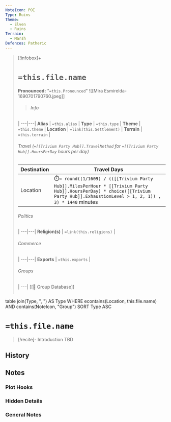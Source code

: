 ```yaml
---
NoteIcon: POI
Type: Ruins
Theme:
  - Elven
  - Ruins
Terrain:
  - Marsh
Defences: Patheric
---
```


> [!infobox]+
> # `=this.file.name`
> **Pronounced:**  "`=this.Pronounced`"
> ![[Mira Esmirelda-1690701790760.jpeg]]
> > ###### Info
>  |
> ---|---|
> **Alias** | `=this.alias` |
> **Type** | `=this.type` |
> **Theme** | `=this.theme` |
> **Location** | `=link(this.Settlement)` |
> **Terrain** | `=this.terrain` |
> 
> ###### Travel (`=[[Trivium Party Hub]].TravelMethod` for `=[[Trivium Party Hub]].HoursPerDay` hours per day)
> Destination|Travel Days
> ---|---|
> Location|⏱️`= round((1/1609) / (([[Trivium Party Hub]].MilesPerHour * [[Trivium Party Hub]].HoursPerDay) * choice([[Trivium Party Hub]].ExhaustionLevel > 1, 2, 1)) , 3) * 1440` minutes
> ###### Politics
>  |
> ---|---|
> **Religion(s)** | `=link(this.religions)` |
> ###### Commerce
>  |
> ---|---|
> **Exports** | `=this.exports` |
> ###### Groups
>  |
> ---|
[[🔰 Group Database]]
> ```dataview 
table join(Type, ", ") AS Type
WHERE econtains(Location, this.file.name) AND contains(NoteIcon, "Group")
SORT Type ASC

# **`=this.file.name`**
> [!recite]- Introduction
TBD

## History


## Notes
### Plot Hooks


### Hidden Details


### General Notes

